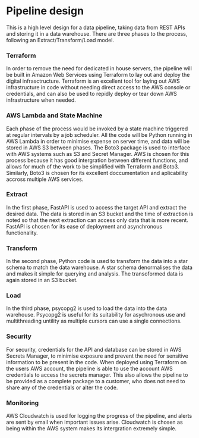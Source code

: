 # Pipeline design 

This is a high level design for a data pipeline, taking data from REST APIs and storing it in a data warehouse. There are three phases to the process, following an Extract/Transform/Load model.

### Terraform 
In order to remove the need for dedicated in house servers, the pipeline will be built in Amazon Web Services using Terraform to lay out and deploy the digital infrasctructure. Terraform is an excellent tool for laying out AWS infrastructure in code without needing direct access to the AWS console or credentials, and can also be used to repidly deploy or tear down AWS infrastructure when needed.

### AWS Lambda and State Machine
Each phase of the process would be invoked by a state machine triggered at regular intervals by a job scheduler. All the code will be Python running in AWS Lambda in order to minimise expense on server time, and data will be stored in AWS S3 between phases. The Boto3 package is used to interface with AWS systems such as S3 and Secret Manager. AWS is chosen for this process because it has good intergration between different functions, and allows for much of the work to be simplified with Terraform and Boto3. Similarly, Boto3 is chosen for its excellent doccumentation and aplicability accross multiple AWS services.

### Extract
In the first phase, FastAPI is used to access the target API and extract the desired data. The data is stored in an S3 bucket and the time of extraction is noted so that the next extraction can access only data that is more recent. FastAPI is chosen for its ease of deployment and asynchronous functionality.

### Transform
In the second phase, Python code is used to transform the data into a star schema to match the data warehouse. A star schema denormalises the data and makes it simple for querying and analysis. The transoformed data is again stored in an S3 bucket.

### Load
In the third phase, psycopg2 is used to load the data into the data warehouse. Psycopg2 is useful for its suitability for asychronous use and multithreading untility as multiple cursors can use a single connections.

### Security
For security, credentials for the API and database can be stored in AWS Secrets Manager, to minimise exposure and prevent the need for sensitive information to be present in the code. When deployed using Terraform on the users AWS account, the pipeline is able to use the account AWS credentials to access the secrets manager. This also allows the pipeline to be provided as a complete package to a customer, who does not need to share any of the credentials or alter the code.

### Monitoring
AWS Cloudwatch is used for logging the progress of the pipeline, and alerts are sent by email when important issues arise. Cloudwatch is chosen as being within the AWS system makes its intergration extremely simple.